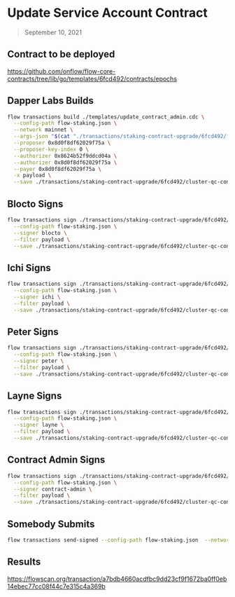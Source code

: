 # Update Service Account Contract

> September 10, 2021

## Contract to be deployed

https://github.com/onflow/flow-core-contracts/tree/lib/go/templates/6fcd492/contracts/epochs

## Dapper Labs Builds

```sh
flow transactions build ./templates/update_contract_admin.cdc \
  --config-path flow-staking.json \
  --network mainnet \
  --args-json "$(cat "./transactions/staking-contract-upgrade/6fcd492/flow-cluster-qc-arguments.json")" \
  --proposer 0x8d0f8df62029f75a \
  --proposer-key-index 0 \
  --authorizer 0x8624b52f9ddcd04a \
  --authorizer 0x8d0f8df62029f75a \
  --payer 0x8d0f8df62029f75a \
  -x payload \
  --save ./transactions/staking-contract-upgrade/6fcd492/cluster-qc-contract-upgrade-6fcd492-unsigned.rlp
```

## Blocto Signs

```sh
flow transactions sign ./transactions/staking-contract-upgrade/6fcd492/cluster-qc-contract-upgrade-6fcd492-unsigned.rlp \
  --config-path flow-staking.json \
  --signer blocto \
  --filter payload \
  --save ./transactions/staking-contract-upgrade/6fcd492/cluster-qc-contract-upgrade-6fcd492-sig-1.rlp
```

## Ichi Signs

```sh
flow transactions sign ./transactions/staking-contract-upgrade/6fcd492/cluster-qc-contract-upgrade-6fcd492-sig-1.rlp \
  --config-path flow-staking.json \
  --signer ichi \
  --filter payload \
  --save ./transactions/staking-contract-upgrade/6fcd492/cluster-qc-contract-upgrade-6fcd492-sig-2.rlp
```

## Peter Signs

```sh
flow transactions sign ./transactions/staking-contract-upgrade/6fcd492/cluster-qc-contract-upgrade-6fcd492-sig-2.rlp \
  --config-path flow-staking.json \
  --signer peter \
  --filter payload \
  --save ./transactions/staking-contract-upgrade/6fcd492/cluster-qc-contract-upgrade-6fcd492-sig-3.rlp
```

## Layne Signs

```sh
flow transactions sign ./transactions/staking-contract-upgrade/6fcd492/cluster-qc-contract-upgrade-6fcd492-sig-3.rlp \
  --config-path flow-staking.json \
  --signer layne \
  --filter payload \
  --save ./transactions/staking-contract-upgrade/6fcd492/cluster-qc-contract-upgrade-6fcd492-sig-4.rlp
```

## Contract Admin Signs

```sh
flow transactions sign ./transactions/staking-contract-upgrade/6fcd492/cluster-qc-contract-upgrade-6fcd492-sig-4.rlp \
  --config-path flow-staking.json \
  --signer contract-admin \
  --filter payload \
  --save ./transactions/staking-contract-upgrade/6fcd492/cluster-qc-contract-upgrade-6fcd492-sig-complete.rlp
```

## Somebody Submits

```sh
flow transactions send-signed --config-path flow-staking.json  --network mainnet ./transactions/staking-contract-upgrade/6fcd492/cluster-qc-contract-upgrade-6fcd492-sig-complete.rlp
```

## Results

https://flowscan.org/transaction/a7bdb4660acdfbc9dd23cf9f1672ba0ff0eb14ebec77cc08f44c7e315c4a369b
